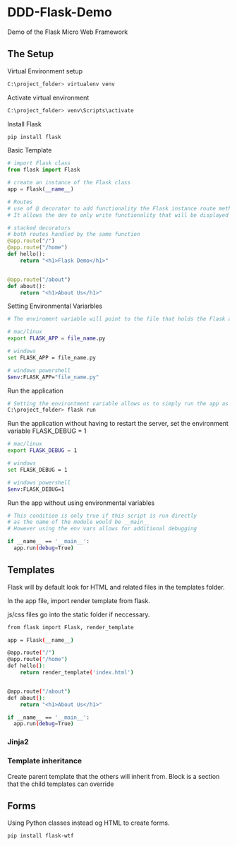 # DDD-Flask-Demo

Demo of the Flask Micro Web Framework

## The Setup

Virtual Environment setup

```bash
C:\project_folder> virtualenv venv
```

Activate virtual environment

```bash
C:\project_folder> venv\Scripts\activate
```

Install Flask

```bash
pip install flask
```

Basic Template

```py
# import Flask class
from flask import Flask

# create an instance of the Flask class
app = Flask(__name__)

# Routes
# use of @ decorator to add functionality the Flask instance route method
# It allows the dev to only write functionality that will be displayed

# stacked decorators
# both routes handled by the same function
@app.route("/")
@app.route("/home")
def hello():
    return "<h1>Flask Demo</h1>"


@app.route("/about")
def about():
    return "<h1>About Us</h1>"
```

Setting Environmental Variarbles

```bash
# The enviroment variable will point to the file that holds the Flask application

# mac/linux
export FLASK_APP = file_name.py

# windows
set FLASK_APP = file_name.py

# windows powershell
$env:FLASK_APP="file_name.py"
```

Run the application

```bash
# Setting the environtment variable allows us to simply run the app as follows
C:\project_folder> flask run
```

Run the application without having to restart the server, set the environment variable FLASK_DEBUG = 1

```bash
# mac/linux
export FLASK_DEBUG = 1

# windows
set FLASK_DEBUG = 1

# windows powershell
$env:FLASK_DEBUG=1
```

Run the app without using environmental variables

```bash
# This condition is only true if this script is run directly
# as the name of the module would be __main__
# However using the env vars allows for additional debugging

if __name__ == '__main__':
  app.run(debug=True)
```

## Templates

Flask will by default look for HTML and related files in the templates folder.

In the app file, import render template from flask.

js/css files go into the static folder if neccessary.

```bash
from flask import Flask, render_template

app = Flask(__name__)

@app.route("/")
@app.route("/home")
def hello():
    return render_template('index.html')


@app.route("/about")
def about():
    return "<h1>About Us</h1>"

if __name__ == '__main__':
  app.run(debug=True)
```

### Jinja2

### Template inheritance

Create parent template that the others will inherit from.
Block is a section that the child templates can override

## Forms

Using Python classes instead og HTML to create forms.

```bash
pip install flask-wtf
```
